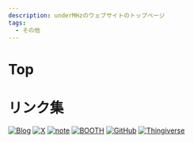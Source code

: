 ```yaml
---
description: underMHzのウェブサイトのトップページ
tags:
  - その他
---
```


# Top

# リンク集

[![Blog](/img/index/banner_blog.png)](/blog)
[![X](/img/index/banner_x.png)](https://x.com/underMHz)
[![note](/img/index/banner_note.png)](https://note.com/umhz/)
[![BOOTH](/img/index/banner_booth.png)](https://shibuichi.booth.pm/)
[![GitHub](/img/index/banner_github.png)](https://github.com/underMHz)
[![Thingiverse](/img/index/banner_thingiverse.png)](https://www.thingiverse.com/undermhz/designs)
